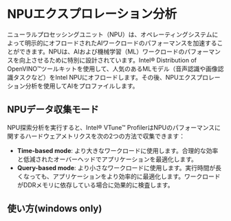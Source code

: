 # NPUエクスプロレーション分析
ニューラルプロセッシングユニット（NPU）は、オペレーティングシステムによって明示的にオフロードされたAIワークロードのパフォーマンスを加速することができます。NPUは、AIおよび機械学習（ML）ワークロードのパフォーマンスを向上させるために特別に設計されています。Intel® Distribution of OpenVINO™ツールキットを使用して、人気のあるMLモデル（音声認識や画像認識タスクなど）をIntel NPUにオフロードします。その後、NPUエクスプロレーション分析を使用してAIをプロファイルします。

## NPUデータ収集モード
NPU探索分析を実行すると、Intel® VTune™ ProfilerはNPUのパフォーマンスに関するハードウェアメトリクスを次の2つの方法で収集できます：
- **Time-based mode**:
より大きなワークロードに使用します。合理的な効率と低減されたオーバーヘッドでアプリケーションを最適化します。
- **Query-based mode**:
より小さなワークロードに使用します。実行時間が長くなっても、アプリケーションをより効率的に最適化します。ワークロードがDDRメモリに依存している場合に効果的に検査します。

## 使い方(windows only)
